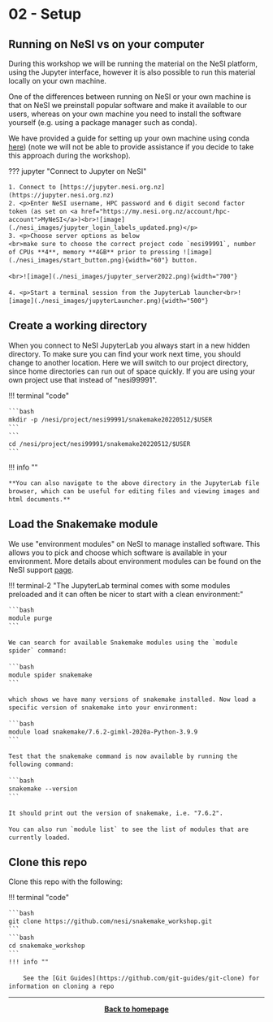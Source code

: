 # 02 - Setup



## Running on NeSI vs on your computer

During this workshop we will be running the material on the NeSI platform, using the Jupyter interface, however it is
also possible to run this material locally on your own machine. 

One of the differences between running on NeSI or your own machine is that on NeSI we preinstall popular software and make it available to our users, whereas on your own machine you need to install the software yourself (e.g. using a package manager such as conda).

We have provided a guide for setting up your own machine using conda [here](./supplementary/99_appendix_setup_on_your_machine.md)) (note we will not be able to provide assistance if you decide to take this approach during the workshop).

??? jupyter "Connect to Jupyter on NeSI"

    1. Connect to [https://jupyter.nesi.org.nz](https://jupyter.nesi.org.nz)
    2. <p>Enter NeSI username, HPC password and 6 digit second factor token (as set on <a href="https://my.nesi.org.nz/account/hpc-account">MyNeSI</a>)<br>![image](./nesi_images/jupyter_login_labels_updated.png)</p>
    3. <p>Choose server options as below
    <br>make sure to choose the correct project code `nesi99991`, number of CPUs **4**, memory **4GB** prior to pressing ![image](./nesi_images/start_button.png){width="60"} button.
    
    <br>![image](./nesi_images/jupyter_server2022.png){width="700"}

    4. <p>Start a terminal session from the JupyterLab launcher<br>![image](./nesi_images/jupyterLauncher.png){width="500"}

## Create a working directory

When you connect to NeSI JupyterLab you always start in a new hidden directory. To make sure you can find your work next time, you should change to another location. Here we will switch to our project directory, since home directories can run out of space quickly. If you are using your own project use that instead of "nesi99991".

!!! terminal "code"

    ```bash
    mkdir -p /nesi/project/nesi99991/snakemake20220512/$USER
    ```
    ```
    cd /nesi/project/nesi99991/snakemake20220512/$USER
    ```
!!! info ""

    **You can also navigate to the above directory in the JupyterLab file browser, which can be useful for editing files and viewing images and html documents.**

## Load the Snakemake module

We use "environment modules" on NeSI to manage installed software. This allows you to pick and choose which software is available in your environment. 
More details about environment modules can be found on the NeSI support [page](https://support.nesi.org.nz/hc/en-gb/articles/360000360576-Finding-Software).


!!! terminal-2 "The JupyterLab terminal comes with some modules preloaded and it can often be nicer to start with a clean environment:"

    ```bash
    module purge
    ```
    
    We can search for available Snakemake modules using the `module spider` command:
    
    ```bash
    module spider snakemake
    ```
    
    which shows we have many versions of snakemake installed. Now load a specific version of snakemake into your environment:
    
    ```bash
    module load snakemake/7.6.2-gimkl-2020a-Python-3.9.9
    ```
    
    Test that the snakemake command is now available by running the following command:
    
    ```bash
    snakemake --version
    ```
    
    It should print out the version of snakemake, i.e. "7.6.2".
    
    You can also run `module list` to see the list of modules that are currently loaded.

## Clone this repo

Clone this repo with the following:

!!! terminal "code"

    ```bash
    git clone https://github.com/nesi/snakemake_workshop.git
    ```
    ```bash
    cd snakemake_workshop
    ```
    !!! info ""

        See the [Git Guides](https://github.com/git-guides/git-clone) for information on cloning a repo

- - - 

<p align="center"><b><a class="btn" href="https://nesi.github.io/snakemake_workshop/" style="background: var(--bs-dark);font-weight:bold">Back to homepage</a></b></p>
